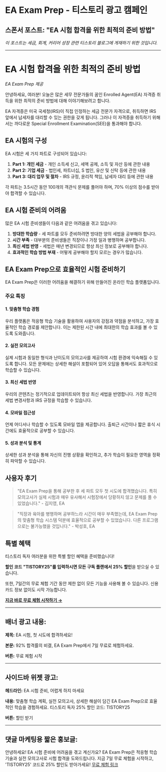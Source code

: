 # EA Exam Prep - 티스토리 광고 캠페인

## 스폰서 포스트: "EA 시험 합격을 위한 최적의 준비 방법"

*이 포스트는 세금, 회계, 커리어 성장 관련 티스토리 블로그에 게재하기 위한 것입니다.*

---

# EA 시험 합격을 위한 최적의 준비 방법

*EA Exam Prep 제공*

안녕하세요, 여러분! 오늘은 많은 세무 전문가들의 꿈인 Enrolled Agent(EA) 자격증 취득을 위한 최적의 준비 방법에 대해 이야기해보려고 합니다.

EA 자격증은 미국 국세청(IRS)이 직접 인정하는 세금 전문가 자격으로, 취득하면 IRS 앞에서 납세자를 대리할 수 있는 권한을 갖게 됩니다. 그러나 이 자격증을 취득하기 위해서는 까다로운 Special Enrollment Examination(SEE)을 통과해야 합니다.

## EA 시험의 구성

EA 시험은 세 가지 파트로 구성되어 있습니다:

1. **Part 1: 개인 세금** - 개인 소득세 신고, 세액 공제, 소득 및 자산 등에 관한 내용
2. **Part 2: 기업 세금** - 법인세, 파트너십, S 법인, 유산 및 신탁 등에 관한 내용
3. **Part 3: 대리 업무 및 절차** - IRS 규정, 윤리적 책임, 납세자 대리 등에 관한 내용

각 파트는 3.5시간 동안 100개의 객관식 문제를 풀어야 하며, 70% 이상의 점수를 받아야 합격할 수 있습니다.

## EA 시험 준비의 어려움

많은 EA 시험 준비생들이 다음과 같은 어려움을 겪고 있습니다:

1. **방대한 학습량** - 세 파트를 모두 준비하려면 방대한 양의 세법을 공부해야 합니다.
2. **시간 부족** - 대부분의 준비생들은 직장이나 가정 일과 병행하며 공부합니다.
3. **최신 세법 반영** - 세법은 매년 변경되므로 항상 최신 정보로 공부해야 합니다.
4. **효과적인 학습 방법 부재** - 어떻게 공부해야 할지 모르는 경우가 많습니다.

## EA Exam Prep으로 효율적인 시험 준비하기

EA Exam Prep은 이러한 어려움을 해결하기 위해 만들어진 온라인 학습 플랫폼입니다.

### 주요 특징

#### 1. 맞춤형 학습 경험

우리 플랫폼은 적응형 학습 기술을 활용하여 사용자의 강점과 약점을 분석하고, 가장 효율적인 학습 경로를 제안합니다. 이는 제한된 시간 내에 최대한의 학습 효과를 볼 수 있도록 도와줍니다.

#### 2. 실전 모의고사

실제 시험과 동일한 형식과 난이도의 모의고사를 제공하여 시험 환경에 익숙해질 수 있도록 합니다. 모든 문제에는 상세한 해설이 포함되어 있어 오답을 통해서도 효과적으로 학습할 수 있습니다.

#### 3. 최신 세법 반영

우리의 콘텐츠는 정기적으로 업데이트되어 항상 최신 세법을 반영합니다. 가장 최근의 세법 변경사항과 IRS 규정을 학습할 수 있습니다.

#### 4. 모바일 접근성

언제 어디서나 학습할 수 있도록 모바일 앱을 제공합니다. 출퇴근 시간이나 짧은 휴식 시간에도 효율적으로 공부할 수 있습니다.

#### 5. 성과 분석 및 통계

상세한 성과 분석을 통해 자신의 진행 상황을 확인하고, 추가 학습이 필요한 영역을 정확히 파악할 수 있습니다.

## 사용자 후기

> "EA Exam Prep을 통해 공부한 후 세 파트 모두 첫 시도에 합격했습니다. 특히 모의고사가 실제 시험과 매우 유사해서 시험장에서 당황하지 않고 문제를 풀 수 있었습니다." - 김지영, EA

> "직장과 육아를 병행하며 공부하느라 시간이 매우 부족했는데, EA Exam Prep의 맞춤형 학습 시스템 덕분에 효율적으로 공부할 수 있었습니다. 다른 프로그램으로는 불가능했을 것입니다." - 박성호, EA

## 특별 혜택

티스토리 독자 여러분을 위한 특별 할인 혜택을 준비했습니다!

**할인 코드 "TISTORY25"를 입력하시면 모든 구독 플랜에서 25% 할인**을 받으실 수 있습니다.

또한, 7일간의 무료 체험 기간 동안 제한 없이 모든 기능을 사용해 볼 수 있습니다. 신용카드 정보 없이도 시작 가능합니다.

[**지금 바로 무료 체험 시작하기 →**](https://www.eaexamprep.com/)

---

## 배너 광고 내용:

**제목:** EA 시험, 첫 시도에 합격하세요!

**본문:** 92% 합격률의 비결, EA Exam Prep에서 7일 무료로 체험하세요.

**버튼:** 무료 체험 시작

---

## 사이드바 위젯 광고:

**헤드라인:** EA 시험 준비, 어렵게 하지 마세요

**내용:** 맞춤형 학습 계획, 실전 모의고사, 상세한 해설이 담긴 EA Exam Prep으로 효율적인 학습을 경험하세요. 티스토리 독자 25% 할인 코드: TISTORY25

**버튼:** 할인 받기

---

## 댓글 마케팅용 짧은 홍보글:

안녕하세요! EA 시험 준비에 어려움을 겪고 계신가요? EA Exam Prep은 적응형 학습 기술과 실전 모의고사로 시험 합격을 도와드립니다. 지금 7일 무료 체험을 시작하고, 'TISTORY25' 코드로 25% 할인도 받아가세요! [무료 체험 링크](https://www.eaexamprep.com/) 